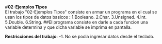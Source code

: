 #**02-Ejemplos Tipos**  
El trabajo "02-Ejemplos Tipos" consiste en armar un programa  en el cual se usan los tipos de datos  basicos :
1.Booleano.
2.Char.
3.Unsigned.
4.Int.
5.Double.
6.String.
##El programa consiste en darle a cada funcion una variable determina y que dicha variable se imprima en pantalla.

 
**Restricciones del  trabajo**:
-1. No se podia ingresar datos desde el teclado.
